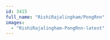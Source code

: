 ```yaml
---
id: 3415
full_name: "RishiRajalingham/PongRnn"
images: 
  - "RishiRajalingham-PongRnn-latest"
---
```

